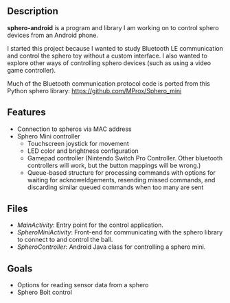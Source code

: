 ## Description
**sphero-android** is a program and library I am working on to control sphero devices from an Android phone.

I started this project because I wanted to study Bluetooth LE communication and control the sphero toy without a custom interface. I also wanted to explore other ways of controlling sphero devices (such as using a video game controller).

Much of the Bluetooth communication protocol code is ported from this Python sphero library: https://github.com/MProx/Sphero_mini

## Features
- Connection to spheros via MAC address
- Sphero Mini controller
  - Touchscreen joystick for movement
  - LED color and brightness configuration
  - Gamepad controller (Nintendo Switch Pro Controller. Other bluetooth controllers will work, but the button mappings will be wrong.)
  - Queue-based structure for processing commands with options for waiting for acknoweldgements, resending missed commands, and discarding similar queued commands when too many are sent

## Files
- *MainActivity*: Entry point for the control application.
- *SpheroMiniActivity*: Front-end for communicating with the sphero library to connect to and control the ball.
- *SpheroController*: Android Java class for controlling a sphero mini.

## Goals
- Options for reading sensor data from a sphero
- Sphero Bolt control
